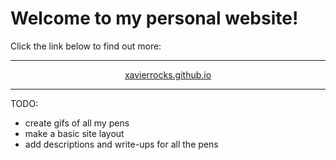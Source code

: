 # Welcome to my personal website!

Click the link below to find out more:

***

<p align="center"><a href="https://xavierrocks.github.io">xavierrocks.github.io</a></p>

***


TODO:
- create gifs of all my pens
- make a basic site layout
- add descriptions and write-ups for all the pens
